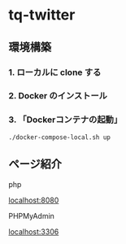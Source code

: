# tq-twitter

## 環境構築

### 1. ローカルに clone する

### 2. Docker のインストール

### 3. 「Dockerコンテナの起動」

```
./docker-compose-local.sh up
```

## ページ紹介

php

[localhost:8080](http://localhost:8080)

PHPMyAdmin

[localhost:3306](http://localhost:3306)